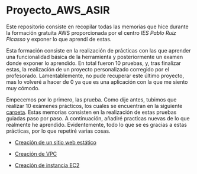 # Proyecto_AWS_ASIR

Este repositorio consiste en recopilar todas las memorias que hice durante la formación gratuita AWS proporcionada por el centro _IES Pablo Ruiz Picasso_ y exponer lo que aprendí de estas.

Esta formación consiste en la realización de prácticas con las que aprender una funcionalidad básica de la herramienta y posteriormente un examen donde exponer lo aprendido. En total fueron 10 pruebas, y, tras finalizar estas, la realización de un proyecto personalizado corregido por el profesorado. Lamentablemente, no pude recuperar este último proyecto, mas lo volveré a hacer de 0 ya que es una aplicación con la que me siento muy cómodo.

Empecemos por lo primero, las prueba. Como dije antes, tubimos que realizar 10 exámenes prácticos, los cuales se encuentran en la siguiente [carpeta](./Pruebas/Memorias/). Estas memorias consisten en la realización de estas pruebas guiadas paso por paso. A continuación, añadiré practicas nuevas de lo que realmente he aprendido. Evidentemente, todo lo que se es gracias a estas prácticas, por lo que repetiré varias cosas.

- [Creación de un sitio web estático](./Pruebas/prueba1/README.md)

- [Creación de VPC](./Pruebas/prueba2/README.md)

- [Creación de instancia EC2](./Pruebas/prueba3/README.md)